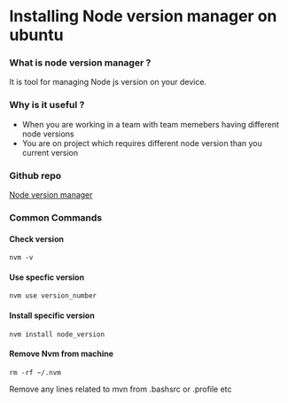 # Installing Node version manager on ubuntu 

### What is node version manager ?

It is tool for managing Node js version on your device. 

### Why is it useful ?

- When you are working in a team with team memebers having different node versions 
- You are on project which requires different node version than you current version 

### Github repo

[Node version manager]("https://github.com/nvm-sh/nvm")

### Common Commands 

#### Check version 

```
nvm -v
```
#### Use specfic version 
```
nvm use version_number
```
#### Install specific version 
```
nvm install node_version
```
#### Remove Nvm from machine
```
rm -rf ~/.nvm
```
Remove any lines related to mvn from .bashsrc or .profile etc
